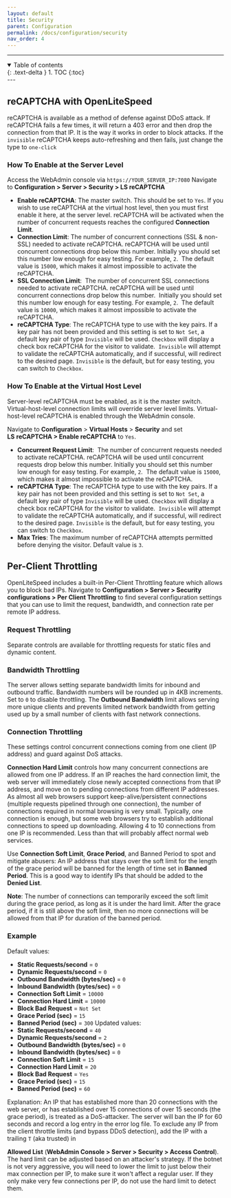 ```yaml
---
layout: default
title: Security
parent: Configuration
permalink: /docs/configuration/security
nav_order: 4
---
```


---
<details open markdown="block">
  <summary>
    Table of contents
  </summary>
  {: .text-delta }
1. TOC
{:toc}

</details>
---

## reCAPTCHA with OpenLiteSpeed

reCAPTCHA is available as a method of defense against DDoS attack. If reCAPTCHA fails a few times, it will return a 403 error and then drop the connection from that IP. It is the way it works in order to block attacks. If the `invisible` reCAPTCHA keeps auto-refreshing and then fails, just change the type to `one-click`

### How To Enable at the Server Level

Access the WebAdmin console via `https://YOUR_SERVER_IP:7080`
Navigate to **Configuration > Server > Security > LS reCAPTCHA**

  - **Enable reCAPTCHA**: The master switch. This should be set to `Yes`. If you wish to use reCAPTCHA at the virtual host level, then you must first enable it here, at the server level. reCAPTCHA will be activated when the number of concurrent requests reaches the configured **Connection Limit**.
  - **Connection Limit**: The number of concurrent connections (SSL & non-SSL) needed to activate reCAPTCHA. reCAPTCHA will be used until concurrent connections drop below this number. Initially you should set this number low enough for easy testing. For example, `2`.  The default value is `15000`, which makes it almost impossible to activate the reCAPTCHA.
  - **SSL Connection Limit**:  The number of concurrent SSL connections needed to activate reCAPTCHA. reCAPTCHA will be used until concurrent connections drop below this number.  Initially you should set this number low enough for easy testing. For example, `2`.  The default value is `10000`, which makes it almost impossible to activate the reCAPTCHA.
  - **reCAPTCHA Type**: The reCAPTCHA type to use with the key pairs. If a key pair has not been provided and this setting is set to `Not Set`, a default key pair of type `Invisible` will be used. `Checkbox` will display a check box reCAPTCHA for the visitor to validate.  `Invisible` will attempt to validate the reCAPTCHA automatically, and if successful, will redirect to the desired page. `Invisible` is the default, but for easy testing, you can switch to `Checkbox`.


### How To Enable at the Virtual Host Level

Server-level reCAPTCHA must be enabled, as it is the master switch. Virtual-host-level connection limits will override server level limits.
Virtual-host-level reCAPTCHA is enabled through the WebAdmin console. 

Navigate to **Configuration** > **Virtual Hosts** > **Security** and set **LS** **reCAPTCHA > Enable reCAPTCHA** to `Yes`.

  - **Concurrent Request Limit**:  The number of concurrent requests needed to activate reCAPTCHA. reCAPTCHA will be used until concurrent requests drop below this number. Initially you should set this number low enough for easy testing. For example, `2`.  The default value is `15000`, which makes it almost impossible to activate the reCAPTCHA.
  - **reCAPTCHA Type**: The reCAPTCHA type to use with the key pairs. If a key pair has not been provided and this setting is set to `Not Set`, a default key pair of type `Invisible` will be used. `Checkbox` will display a check box reCAPTCHA for the visitor to validate.  `Invisible` will attempt to validate the reCAPTCHA automatically, and if successful, will redirect to the desired page. `Invisible` is the default, but for easy testing, you can switch to `Checkbox`.
  - **Max Tries**: The maximum number of reCAPTCHA attempts permitted before denying the visitor. Default value is `3`.


## Per-Client Throttling

OpenLiteSpeed includes a built-in Per-Client Throttling feature which allows you to block bad IPs.
Navigate to **Configuration > Server > Security configurations > Per Client Throttling** to find several configuration settings that you can use to limit the request, bandwidth, and connection rate per remote IP address.

### Request Throttling

Separate controls are available for throttling requests for static files and dynamic content.

### Bandwidth Throttling

The server allows setting separate bandwidth limits for inbound and outbound traffic.
Bandwidth numbers will be rounded up in 4KB increments.
Set to `0` to disable throttling.
The **Outbound Bandwidth** limit allows serving more unique clients and prevents limited network bandwidth from getting used up by a small number of clients with fast network connections.

### Connection Throttling

These settings control concurrent connections coming from one client (IP address) and guard against DoS attacks.

**Connection Hard Limit** controls how many concurrent connections are allowed from one IP address. If an IP reaches the hard connection limit, the web server will immediately close newly accepted connections from that IP address, and move on to pending connections from different IP addresses. As almost all web browsers support keep-alive/persistent connections (multiple requests pipelined through one connection), the number of connections required in normal browsing is very small. Typically, one connection is enough, but some web browsers try to establish additional connections to speed up downloading. Allowing 4 to 10 connections from one IP is recommended. Less than that will probably affect normal web services.

Use **Connection Soft Limit**, **Grace Period**, and Banned Period to spot and mitigate abusers: An IP address that stays over the soft limit for the length of the grace period will be banned for the length of time set in **Banned Period**. This is a good way to identify IPs that should be added to the **Denied List**.

**Note**: The number of connections can temporarily exceed the soft limit during the grace period, as long as it is under the hard limit. After the grace period, if it is still above the soft limit, then no more connections will be allowed from that IP for duration of the banned period.

### Example

Default values:
- **Static Requests/second** = `0`
- **Dynamic Requests/second** = `0`
- **Outbound Bandwidth (bytes/sec)** = `0`
- **Inbound Bandwidth (bytes/sec)** = `0`
- **Connection Soft Limit** = `10000`
- **Connection Hard Limit** = `10000`
- **Block Bad Request** = `Not Set`
- **Grace Period (sec)** = `15`
- **Banned Period (sec)** = `300`
Updated values:
- **Static Requests/second** = `40`
- **Dynamic Requests/second** = `2`
- **Outbound Bandwidth (bytes/sec)** = `0`
- **Inbound Bandwidth (bytes/sec)** = `0`
- **Connection Soft Limit** = `15`
- **Connection Hard Limit** = `20`
- **Block Bad Request** = `Yes`
- **Grace Period (sec)** = `15`
- **Banned Period (sec)** = `60`

Explanation: An IP that has established more than 20 connections with the web server, or has established over 15 connections of over 15 seconds (the grace period), is treated as a DoS-attacker. The server will ban the IP for 60 seconds and record a log entry in the error log file. To exclude any IP from the client throttle limits (and bypass DDoS detection), add the IP with a trailing `T` (aka trusted) in 

**Allowed List** (**WebAdmin Console > Server > Security > Access Control**).
The hard limit can be adjusted based on an attacker's strategy. If the botnet is not very aggressive, you will need to lower the limit to just below their max connection per IP, to make sure it won't affect a regular user. If they only make very few connections per IP, do not use the hard limit to detect them.

